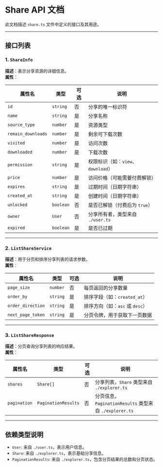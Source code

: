 # Share API 文档

此文档描述 `share.ts` 文件中定义的接口及其用途。

---

## 接口列表

### 1. `ShareInfo`
**描述**：表示分享资源的详细信息。  
**属性**：

| 属性名             | 类型      | 可选  | 说明                                                                 |
|---------------------|-----------|-------|---------------------------------------------------------------------|
| `id`               | `string`  | 否    | 分享的唯一标识符                                                     |
| `name`             | `string`  | 是    | 分享名称                                                             |
| `source_type`      | `number`  | 是    | 资源类型                                                             |
| `remain_downloads` | `number`  | 是    | 剩余可下载次数                                                       |
| `visited`          | `number`  | 是    | 访问次数                                                             |
| `downloaded`       | `number`  | 是    | 下载次数                                                             |
| `permission`       | `string`  | 是    | 权限标识（如：`view`、`download`）                                   |
| `price`            | `number`  | 是    | 访问价格（可能需要付费解锁）                                         |
| `expires`          | `string`  | 是    | 过期时间（日期字符串）                                               |
| `created_at`       | `string`  | 是    | 创建时间（日期字符串）                                               |
| `unlocked`         | `boolean` | 否    | 是否已解锁（付费后为 `true`）                                        |
| `owner`            | `User`    | 否    | 分享所有者，类型来自 `./user.ts`                                      |
| `expired`          | `boolean` | 是    | 是否已过期                                                           |

---

### 2. `ListShareService`
**描述**：用于分页和排序分享列表的请求参数。  
**属性**：

| 属性名               | 类型      | 可选  | 说明                                                                 |
|-----------------------|-----------|-------|---------------------------------------------------------------------|
| `page_size`          | `number`  | 否    | 每页返回的分享数量                                                   |
| `order_by`           | `string`  | 是    | 排序字段（如：`created_at`）                                         |
| `order_direction`    | `string`  | 是    | 排序方向（如：`asc` 或 `desc`）                                      |
| `next_page_token`    | `string`  | 是    | 分页令牌，用于获取下一页数据                                         |

---

### 3. `ListShareResponse`
**描述**：分页查询分享列表的响应结果。  
**属性**：

| 属性名         | 类型                  | 可选  | 说明                                                                 |
|-----------------|-----------------------|-------|---------------------------------------------------------------------|
| `shares`       | `Share[]`            | 否    | 分享列表，`Share` 类型来自 `./explorer.ts`                           |
| `pagination`   | `PaginationResults`  | 否    | 分页信息，`PaginationResults` 类型来自 `./explorer.ts`               |

---

## 依赖类型说明
- `User`: 来自 `./user.ts`，表示用户信息。
- `Share`: 来自 `./explorer.ts`，表示基础分享信息。
- `PaginationResults`: 来自 `./explorer.ts`，包含分页结果的总数和分页状态。
